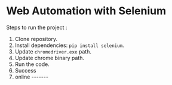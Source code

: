 # Web Automation with Selenium

Steps to run the project : 

1. Clone repository.
2. Install dependencies: `pip install selenium`.
3. Update `chromedriver.exe` path.
4. Update chrome binary path.
5. Run the code.
6. Success
7. online -------
